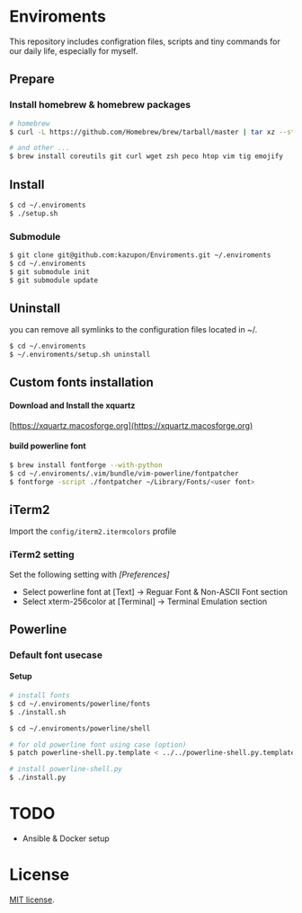# Enviroments
This repository includes configration files, scripts and tiny commands for our daily life, especially for myself.


## Prepare

### Install homebrew & homebrew packages

```sh
# homebrew
$ curl -L https://github.com/Homebrew/brew/tarball/master | tar xz --strip 1 -C homebrew   

# and other ...
$ brew install coreutils git curl wget zsh peco htop vim tig emojify
```


## Install

```sh
$ cd ~/.enviroments
$ ./setup.sh
```

### Submodule

```sh
$ git clone git@github.com:kazupon/Enviroments.git ~/.enviroments
$ cd ~/.enviroments
$ git submodule init
$ git submodule update
```

## Uninstall
you can remove all symlinks to the configuration files located in ~/.

```sh
$ cd ~/.enviroments
$ ~/.enviroments/setup.sh uninstall
```

## Custom fonts installation

#### Download and Install the xquartz

[https://xquartz.macosforge.org](https://xquartz.macosforge.org)

#### build powerline font

```sh
$ brew install fontforge --with-python
$ cd ~/.enviroments/.vim/bundle/vim-powerline/fontpatcher
$ fontforge -script ./fontpatcher ~/Library/Fonts/<user font>
```


## iTerm2
Import the `config/iterm2.itermcolors` profile

### iTerm2 setting
Set the following setting with *[Preferences]*

- Select powerline font at [Text] -> Reguar Font & Non-ASCII Font section
- Select xterm-256color at [Terminal] -> Terminal Emulation section


## Powerline

### Default font usecase

#### Setup

```sh
# install fonts
$ cd ~/.enviroments/powerline/fonts
$ ./install.sh 

$ cd ~/.enviroments/powerline/shell

# for old powerline font using case (option)
$ patch powerline-shell.py.template < ../../powerline-shell.py.template.patch 

# install powerline-shell.py
$ ./install.py 
```


# TODO
- Ansible & Docker setup


# License
[MIT license](http://www.opensource.org/licenses/mit-license.php).
